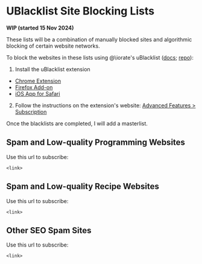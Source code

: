 
# UBlacklist Site Blocking Lists

**WIP (started 15 Nov 2024)**

These lists will be a combination of manually blocked sites and algorithmic blocking of certain website networks.

To block the websites in these lists using \@\iorate's uBlacklist ([docs](https://iorate.github.io/ublacklist/docs); [repo](https://github.com/iorate/ublacklist)):
1. Install the uBlacklist extension
  - [Chrome Extension](https://chrome.google.com/webstore/detail/ublacklist/pncfbmialoiaghdehhbnbhkkgmjanfhe)
  - [Firefox Add-on](https://addons.mozilla.org/en-US/firefox/addon/ublacklist/)
  - [iOS App for Safari](https://apps.apple.com/us/app/ublacklist-for-safari/id1547912640)
2. Follow the instructions on the extension's website: [Advanced Features > Subscription](https://iorate.github.io/ublacklist/docs/advanced-features#subscription)


Once the blacklists are completed, I will add a masterlist.

## Spam and Low-quality Programming Websites


Use this url to subscribe:
```
<link>
```


## Spam and Low-quality Recipe Websites

Use this url to subscribe:
```
<link>
```

## Other SEO Spam Sites

Use this url to subscribe:
```
<link>
```
